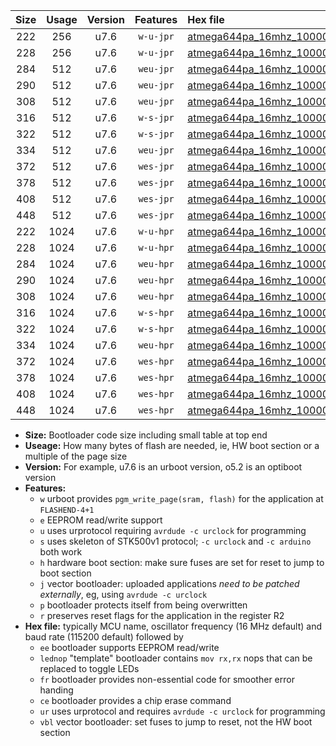 |Size|Usage|Version|Features|Hex file|
|:-:|:-:|:-:|:-:|:--|
|222|256|u7.6|`w-u-jpr`|[atmega644pa_16mhz_1000000bps_ur_vbl.hex](https://raw.githubusercontent.com/stefanrueger/urboot/main//atmega644pa_16mhz_1000000bps_ur_vbl.hex)|
|228|256|u7.6|`w-u-jpr`|[atmega644pa_16mhz_1000000bps_lednop_ur_vbl.hex](https://raw.githubusercontent.com/stefanrueger/urboot/main//atmega644pa_16mhz_1000000bps_lednop_ur_vbl.hex)|
|284|512|u7.6|`weu-jpr`|[atmega644pa_16mhz_1000000bps_ee_ur_vbl.hex](https://raw.githubusercontent.com/stefanrueger/urboot/main//atmega644pa_16mhz_1000000bps_ee_ur_vbl.hex)|
|290|512|u7.6|`weu-jpr`|[atmega644pa_16mhz_1000000bps_ee_lednop_ur_vbl.hex](https://raw.githubusercontent.com/stefanrueger/urboot/main//atmega644pa_16mhz_1000000bps_ee_lednop_ur_vbl.hex)|
|308|512|u7.6|`weu-jpr`|[atmega644pa_16mhz_1000000bps_ee_lednop_fr_ur_vbl.hex](https://raw.githubusercontent.com/stefanrueger/urboot/main//atmega644pa_16mhz_1000000bps_ee_lednop_fr_ur_vbl.hex)|
|316|512|u7.6|`w-s-jpr`|[atmega644pa_16mhz_1000000bps_vbl.hex](https://raw.githubusercontent.com/stefanrueger/urboot/main//atmega644pa_16mhz_1000000bps_vbl.hex)|
|322|512|u7.6|`w-s-jpr`|[atmega644pa_16mhz_1000000bps_lednop_vbl.hex](https://raw.githubusercontent.com/stefanrueger/urboot/main//atmega644pa_16mhz_1000000bps_lednop_vbl.hex)|
|334|512|u7.6|`weu-jpr`|[atmega644pa_16mhz_1000000bps_ee_lednop_fr_ce_ur_vbl.hex](https://raw.githubusercontent.com/stefanrueger/urboot/main//atmega644pa_16mhz_1000000bps_ee_lednop_fr_ce_ur_vbl.hex)|
|372|512|u7.6|`wes-jpr`|[atmega644pa_16mhz_1000000bps_ee_vbl.hex](https://raw.githubusercontent.com/stefanrueger/urboot/main//atmega644pa_16mhz_1000000bps_ee_vbl.hex)|
|378|512|u7.6|`wes-jpr`|[atmega644pa_16mhz_1000000bps_ee_lednop_vbl.hex](https://raw.githubusercontent.com/stefanrueger/urboot/main//atmega644pa_16mhz_1000000bps_ee_lednop_vbl.hex)|
|408|512|u7.6|`wes-jpr`|[atmega644pa_16mhz_1000000bps_ee_lednop_fr_vbl.hex](https://raw.githubusercontent.com/stefanrueger/urboot/main//atmega644pa_16mhz_1000000bps_ee_lednop_fr_vbl.hex)|
|448|512|u7.6|`wes-jpr`|[atmega644pa_16mhz_1000000bps_ee_lednop_fr_ce_vbl.hex](https://raw.githubusercontent.com/stefanrueger/urboot/main//atmega644pa_16mhz_1000000bps_ee_lednop_fr_ce_vbl.hex)|
|222|1024|u7.6|`w-u-hpr`|[atmega644pa_16mhz_1000000bps_ur.hex](https://raw.githubusercontent.com/stefanrueger/urboot/main//atmega644pa_16mhz_1000000bps_ur.hex)|
|228|1024|u7.6|`w-u-hpr`|[atmega644pa_16mhz_1000000bps_lednop_ur.hex](https://raw.githubusercontent.com/stefanrueger/urboot/main//atmega644pa_16mhz_1000000bps_lednop_ur.hex)|
|284|1024|u7.6|`weu-hpr`|[atmega644pa_16mhz_1000000bps_ee_ur.hex](https://raw.githubusercontent.com/stefanrueger/urboot/main//atmega644pa_16mhz_1000000bps_ee_ur.hex)|
|290|1024|u7.6|`weu-hpr`|[atmega644pa_16mhz_1000000bps_ee_lednop_ur.hex](https://raw.githubusercontent.com/stefanrueger/urboot/main//atmega644pa_16mhz_1000000bps_ee_lednop_ur.hex)|
|308|1024|u7.6|`weu-hpr`|[atmega644pa_16mhz_1000000bps_ee_lednop_fr_ur.hex](https://raw.githubusercontent.com/stefanrueger/urboot/main//atmega644pa_16mhz_1000000bps_ee_lednop_fr_ur.hex)|
|316|1024|u7.6|`w-s-hpr`|[atmega644pa_16mhz_1000000bps.hex](https://raw.githubusercontent.com/stefanrueger/urboot/main//atmega644pa_16mhz_1000000bps.hex)|
|322|1024|u7.6|`w-s-hpr`|[atmega644pa_16mhz_1000000bps_lednop.hex](https://raw.githubusercontent.com/stefanrueger/urboot/main//atmega644pa_16mhz_1000000bps_lednop.hex)|
|334|1024|u7.6|`weu-hpr`|[atmega644pa_16mhz_1000000bps_ee_lednop_fr_ce_ur.hex](https://raw.githubusercontent.com/stefanrueger/urboot/main//atmega644pa_16mhz_1000000bps_ee_lednop_fr_ce_ur.hex)|
|372|1024|u7.6|`wes-hpr`|[atmega644pa_16mhz_1000000bps_ee.hex](https://raw.githubusercontent.com/stefanrueger/urboot/main//atmega644pa_16mhz_1000000bps_ee.hex)|
|378|1024|u7.6|`wes-hpr`|[atmega644pa_16mhz_1000000bps_ee_lednop.hex](https://raw.githubusercontent.com/stefanrueger/urboot/main//atmega644pa_16mhz_1000000bps_ee_lednop.hex)|
|408|1024|u7.6|`wes-hpr`|[atmega644pa_16mhz_1000000bps_ee_lednop_fr.hex](https://raw.githubusercontent.com/stefanrueger/urboot/main//atmega644pa_16mhz_1000000bps_ee_lednop_fr.hex)|
|448|1024|u7.6|`wes-hpr`|[atmega644pa_16mhz_1000000bps_ee_lednop_fr_ce.hex](https://raw.githubusercontent.com/stefanrueger/urboot/main//atmega644pa_16mhz_1000000bps_ee_lednop_fr_ce.hex)|

- **Size:** Bootloader code size including small table at top end
- **Useage:** How many bytes of flash are needed, ie, HW boot section or a multiple of the page size
- **Version:** For example, u7.6 is an urboot version, o5.2 is an optiboot version
- **Features:**
  + `w` urboot provides `pgm_write_page(sram, flash)` for the application at `FLASHEND-4+1`
  + `e` EEPROM read/write support
  + `u` uses urprotocol requiring `avrdude -c urclock` for programming
  + `s` uses skeleton of STK500v1 protocol; `-c urclock` and `-c arduino` both work
  + `h` hardware boot section: make sure fuses are set for reset to jump to boot section
  + `j` vector bootloader: uploaded applications *need to be patched externally*, eg, using `avrdude -c urclock`
  + `p` bootloader protects itself from being overwritten
  + `r` preserves reset flags for the application in the register R2
- **Hex file:** typically MCU name, oscillator frequency (16 MHz default) and baud rate (115200 default) followed by
  + `ee` bootloader supports EEPROM read/write
  + `lednop` "template" bootloader contains `mov rx,rx` nops that can be replaced to toggle LEDs
  + `fr` bootloader provides non-essential code for smoother error handing
  + `ce` bootloader provides a chip erase command
  + `ur` uses urprotocol and requires `avrdude -c urclock` for programming
  + `vbl` vector bootloader: set fuses to jump to reset, not the HW boot section
